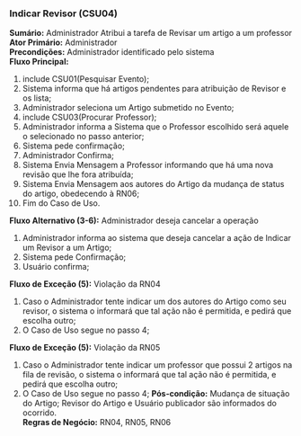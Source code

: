 ### Indicar Revisor (CSU04) ###
**Sumário:** Administrador Atribui a tarefa de Revisar um artigo a um professor  
**Ator Primário:** Administrador  
**Precondições:** Administrador identificado pelo sistema  
**Fluxo Principal:**  
  1. include CSU01(Pesquisar Evento);  
  2. Sistema informa que há artigos pendentes para atribuição de Revisor e os lista;  
  3. Administrador seleciona um Artigo submetido no Evento;
  4. include CSU03(Procurar Professor);  
  5. Administrador informa a Sistema que o Professor escolhido será aquele o selecionado no passo anterior;  
  6. Sistema pede confirmação;  
  7. Administrador Confirma;
  8. Sistema Envia Mensagem a Professor informando que há uma nova revisão que lhe fora atribuída;  
  9. Sistema Envia Mensagem aos autores do Artigo da mudança de status do artigo, obedecendo à RN06;  
  10. Fim do Caso de Uso.  

**Fluxo Alternativo (3-6):** Administrador deseja cancelar a operação  
  1. Administrador informa ao sistema que deseja cancelar a ação de Indicar um Revisor a um Artigo;  
  2. Sistema pede Confirmação;  
  3. Usuário confirma;  

**Fluxo de Exceção (5):** Violação da RN04  
  1. Caso o Administrador tente indicar um dos autores do Artigo como seu revisor, o sistema o informará que tal ação não é permitida, e pedirá que escolha outro;  
  2. O Caso de Uso segue no passo 4;  

**Fluxo de Exceção (5):** Violação da RN05  
  1. Caso o Administrador tente indicar um professor que possui 2 artigos na fila de revisão, o sistema o informará que tal ação não é permitida, e pedirá que escolha outro;  
  2. O Caso de Uso segue no passo 4;
**Pós-condição:** Mudança de situação do Artigo; Revisor do Artigo e Usuário publicador são informados do ocorrido.  
**Regras de Negócio:** RN04, RN05, RN06  
